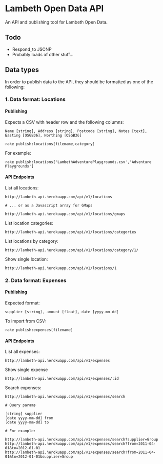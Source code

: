 # Lambeth Open Data API

An API and publishing tool for Lambeth Open Data.

## Todo

 - Respond_to JSONP
 - Probably loads of other stuff...

## Data types

In order to publish data to the API, they should be formatted as one of the following:

### 1. Data format: Locations

#### Publishing

Expects a CSV with header row and the following columns:

    Name [string], Address [string], Postcode [string], Notes [text], Easting [OSGB36], Northing [OSGB36]

    rake publish:locations[filename,category]

For example:

	rake publish:locations['LambethAdventurePlaygrounds.csv','Adventure Playgrounds']

#### API Endpoints

List all locations:

    http://lambeth-api.herokuapp.com/api/v1/locations

    # ... or as a Javascript array for GMaps

	http://lambeth-api.herokuapp.com/api/v1/locations/gmaps
	
List location categories:

    http://lambeth-api.herokuapp.com/api/v1/locations/categories

List locations by category:

    http://lambeth-api.herokuapp.com/api/v1/locations/category/1/

Show single location:

    http://lambeth-api.herokuapp.com/api/v1/locations/1

### 2. Data format: Expenses

#### Publishing

Expected format:

    supplier [string], amount [float], date [yyyy-mm-dd]
    
To import from CSV:

    rake publish:expenses[filename]

#### API Endpoints

List all expenses:

    http://lambeth-api.herokuapp.com/api/v1/expenses

Show single expense

	http://lambeth-api.herokuapp.com/api/v1/expenses/:id

Search expenses:

	http://lambeth-api.herokuapp.com/api/v1/expenses/search

	# Query params

    [string] supplier
    [date yyyy-mm-dd] from
    [date yyyy-mm-dd] to

	# For example:

    http://lambeth-api.herokuapp.com/api/v1/expenses/search?supplier=Group
    http://lambeth-api.herokuapp.com/api/v1/expenses/search?from=2011-04-01&to=2012-01-01
	http://lambeth-api.herokuapp.com/api/v1/expenses/search?from=2011-04-01&to=2012-01-01&supplier=Group

